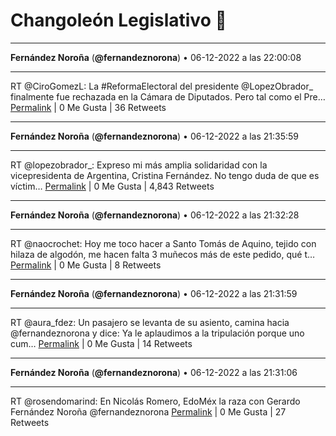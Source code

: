 # Changoleón Legislativo 🙈
*****
**Fernández Noroña** (**@fernandeznorona**) • 06-12-2022 a las 22:00:08
*****
RT @CiroGomezL: La #ReformaElectoral del presidente @LopezObrador_ finalmente fue rechazada en la Cámara de Diputados. Pero tal como el Pre…
[Permalink](https://twitter.com/fernandeznorona/status/1600369548112252928) | 0 Me Gusta | 36 Retweets
*****
**Fernández Noroña** (**@fernandeznorona**) • 06-12-2022 a las 21:35:59
*****
RT @lopezobrador_: Expreso mi más amplia solidaridad con la vicepresidenta de Argentina, Cristina Fernández. No tengo duda de que es víctim…
[Permalink](https://twitter.com/fernandeznorona/status/1600363469756190721) | 0 Me Gusta | 4,843 Retweets
*****
**Fernández Noroña** (**@fernandeznorona**) • 06-12-2022 a las 21:32:28
*****
RT @naocrochet: Hoy me toco hacer a Santo Tomás de Aquino, tejido con hilaza de algodón, me hacen falta 3 muñecos más de este pedido, qué t…
[Permalink](https://twitter.com/fernandeznorona/status/1600362587379576832) | 0 Me Gusta | 8 Retweets
*****
**Fernández Noroña** (**@fernandeznorona**) • 06-12-2022 a las 21:31:59
*****
RT @aura_fdez: Un pasajero se levanta de su asiento, camina hacia @fernandeznorona y dice: Ya le aplaudimos a la tripulación porque uno cum…
[Permalink](https://twitter.com/fernandeznorona/status/1600362466151571456) | 0 Me Gusta | 14 Retweets
*****
**Fernández Noroña** (**@fernandeznorona**) • 06-12-2022 a las 21:31:06
*****
RT @rosendomarind: En Nicolás Romero, EdoMéx la raza con Gerardo Fernández Noroña @fernandeznorona
[Permalink](https://twitter.com/fernandeznorona/status/1600362242834190336) | 0 Me Gusta | 27 Retweets